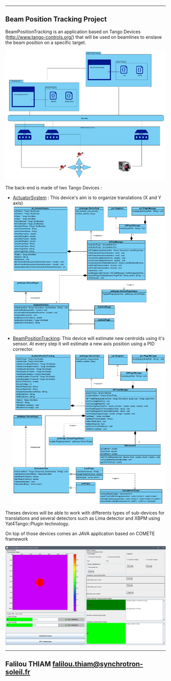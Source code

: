 ---------------------
Beam Position Tracking Project
---------------------
BeamPositionTracking is an application based on Tango Devices (http://www.tango-controls.org/) that will be used on beamlines to enslave the beam position on a specific target. 

![BPTPrincipe](Doc/Images/BPTPrincipe.png)

The back-end is made of two Tango Devices :
* [ActuatorSystem](https://rawgit.com/fthiam/BeamPositionTracking/master/TangoDevices/BeamPositionTracking/BeamPositionTracking/doc/doc_html/index.html) :  This device's aim is to organize translations (X and Y axis) 
![classesAS](Doc/Images/classesAS.png)


* [BeamPositionTracking](https://rawgit.com/fthiam/BeamPositionTracking/master/TangoDevices/BeamPositionTracking/BeamPositionTracking/doc/doc_html/index.html): This device will estimate new centroids using it's sensor. At every step it will estimate a new axis position using a PID corrector.
![classesBPT](Doc/Images/classesBPT.png)

Theses devices will be able to work with differents types of sub-devices for translations and several detectors such as Lima detector and XBPM using Yat4Tango::Plugin technology.

On top of those devices comes an JAVA application based on COMETE framework

![BPTCometeApp](Doc/Images/IMHView.png)

---------------------
Falilou THIAM
falilou.thiam@synchrotron-soleil.fr
---------------------
